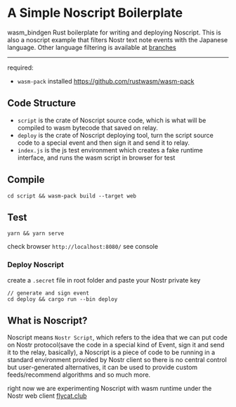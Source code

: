 A Simple Noscript Boilerplate
====

wasm_bindgen Rust boilerplate for writing and deploying Noscript. This is also a noscript example that filters Nostr text note events with the Japanese language. Other language filtering is available at [branches](https://github.com/digi-monkey/noscript-boilerplate/branches)

---
required:

- `wasm-pack` installed https://github.com/rustwasm/wasm-pack 
  
## Code Structure

- `script` is the crate of Noscript source code, which is what will be compiled to wasm bytecode that saved on relay.
- `deploy` is the crate of Noscript deploying tool, turn the script source code to a special event and then sign it and send it to relay.
- `index.js` is the js test environment which creates a fake runtime interface, and runs the wasm script in browser for test

## Compile

```
cd script && wasm-pack build --target web
```

## Test

```
yarn && yarn serve
```

check browser `http://localhost:8080/` see console

### Deploy Noscript

create a `.secret` file in root folder and paste your Nostr private key

```
// generate and sign event
cd deploy && cargo run --bin deploy
```

## What is Noscript?

Noscript means `Nostr Script`, which refers to the idea that we can put code on Nostr protocol(save the code in a special kind of Event, sign it and send it to the relay, basically), a Noscript is a piece of code to be running in a standard environment provided by Nostr client so there is no central control but user-generated alternatives, it can be used to provide custom feeds/recommend algorithms and so much more.

right now we are experimenting Noscript with wasm runtime under the Nostr web client [flycat.club](https://github.com/digi-monkey/flycat-web)
